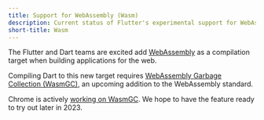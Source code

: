 ```yaml
---
title: Support for WebAssembly (Wasm)
description: Current status of Flutter's experimental support for WebAssembly (Wasm).
short-title: Wasm
---
```


The Flutter and Dart teams are excited add
[WebAssembly](https://webassembly.org/) as a compilation target when building
applications for the web.

Compiling Dart to this new target requires
[WebAssembly Garbage Collection (WasmGC)](https://github.com/WebAssembly/gc/tree/main/proposals/gc),
an upcoming addition to the WebAssembly standard.

Chrome is actively
[working on WasmGC](https://chromestatus.com/feature/6062715726462976). We hope
to have the feature ready to try out later in 2023.
